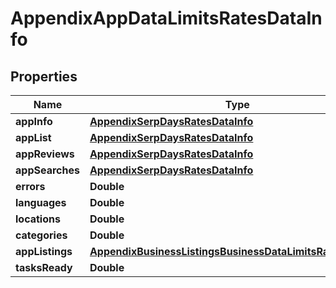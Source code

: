 

# AppendixAppDataLimitsRatesDataInfo


## Properties

| Name | Type | Description | Notes |
|------------ | ------------- | ------------- | -------------|
|**appInfo** | [**AppendixSerpDaysRatesDataInfo**](AppendixSerpDaysRatesDataInfo.md) |  |  [optional] |
|**appList** | [**AppendixSerpDaysRatesDataInfo**](AppendixSerpDaysRatesDataInfo.md) |  |  [optional] |
|**appReviews** | [**AppendixSerpDaysRatesDataInfo**](AppendixSerpDaysRatesDataInfo.md) |  |  [optional] |
|**appSearches** | [**AppendixSerpDaysRatesDataInfo**](AppendixSerpDaysRatesDataInfo.md) |  |  [optional] |
|**errors** | **Double** |  |  [optional] |
|**languages** | **Double** |  |  [optional] |
|**locations** | **Double** |  |  [optional] |
|**categories** | **Double** |  |  [optional] |
|**appListings** | [**AppendixBusinessListingsBusinessDataLimitsRatesDataInfo**](AppendixBusinessListingsBusinessDataLimitsRatesDataInfo.md) |  |  [optional] |
|**tasksReady** | **Double** |  |  [optional] |




